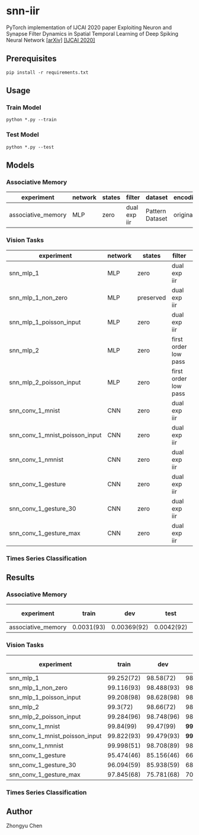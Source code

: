 # snn-iir

PyTorch implementation of IJCAI 2020 paper Exploiting Neuron and Synapse Filter Dynamics in Spatial Temporal Learning of Deep Spiking Neural Network
[[arXiv]](https://arxiv.org/abs/2003.02944) [[IJCAI 2020]](https://www.ijcai.org/Proceedings/2020/388)

## Prerequisites

```
pip install -r requirements.txt
```

## Usage

### Train Model

```
python *.py --train
```

### Test Model

```
python *.py --test
```

## Models

### Associative Memory

|experiment|network|states|filter|dataset|encoding|length|
|----------|-------|------|------|-------|--------|------|
|associative_memory|MLP|zero|dual exp iir|Pattern Dataset|original|300|


### Vision Tasks

|experiment|network|states|filter|dataset|encoding|length|
|----------|-------|------|------|-------|--------|------|
|snn_mlp_1|MLP|zero|dual exp iir|MNIST|copy along time dimension|25|
|snn_mlp_1_non_zero|MLP|preserved|dual exp iir|MNIST|copy along time dimension|25|
|snn_mlp_1_poisson_input|MLP|zero|dual exp iir|MNIST|rate-based poisson|25|
|snn_mlp_2|MLP|zero|first order low pass|MNIST|copy along time dimension|25|
|snn_mlp_2_poisson_input|MLP|zero|first order low pass|MNIST|rate-based poisson|25|
|snn_conv_1_mnist|CNN|zero|dual exp iir|MNIST|copy along time dimension|25|
|snn_conv_1_mnist_poisson_input|CNN|zero|dual exp iir|MNIST|rate-based poisson|25|
|snn_conv_1_nmnist|CNN|zero|dual exp iir|N-MNIST|accumulate within time window(OR)|30|
|snn_conv_1_gesture|CNN|zero|dual exp iir|DVS128 Gesture Dataset|accumulate within time window(OR)|50|
|snn_conv_1_gesture_30|CNN|zero|dual exp iir|DVS128 Gesture Dataset|accumulate within time window(OR)|30|
|snn_conv_1_gesture_max|CNN|zero|dual exp iir|DVS128 Gesture Dataset|accumulate within time window(SUM)/frame(MAX)|30|

### Times Series Classification

## Results

### Associative Memory

|experiment|train|dev|test|ZIP weights|paper|
|----------|-----|---|----|-------|-----|
|associative_memory|0.0031(93)|0.00369(92)|0.0042(92)|[92](https://github.com/zhongyuchen/snn-iir/releases/download/v1.0.0/associative_memory_checkpoint_92.zip)|-|

### Vision Tasks

|experiment|train|dev|test|ZIP weights|paper|
|----------|-----|---|----|-------|-----|
|snn_mlp_1|99.252(72)|98.58(72)|98.94(72)|[72](https://github.com/zhongyuchen/snn-iir/releases/download/v1.0.0/checkpoint_snn_mlp_1_72_20210111-051825.zip)|-|
|snn_mlp_1_non_zero|99.116(93)|98.488(93)|98.858(93)|[93](https://github.com/zhongyuchen/snn-iir/releases/download/v1.0.0/checkpoint_snn_mlp_1_non_zero_93_20210111-145608.zip)|-|
|snn_mlp_1_poisson_input|99.208(98)|98.628(98)|98.928(98)|[98](https://github.com/zhongyuchen/snn-iir/releases/download/v1.0.0/checkpoint_snn_mlp_1_poisson_input_98_20210112-020238.zip)|-|
|snn_mlp_2|99.3(72)|98.66(72)|98.96(72)|[72](https://github.com/zhongyuchen/snn-iir/releases/download/v1.0.0/checkpoint_snn_mlp_2_72_20210111-041817.zip)|-|
|snn_mlp_2_poisson_input|99.284(96)|98.748(96)|98.978(96)|[96](https://github.com/zhongyuchen/snn-iir/releases/download/v1.0.0/checkpoint_snn_mlp_2_poisson_input_96_20210112-004922.zip)|-|
|snn_conv_1_mnist|99.84(99)|99.47(99)|__99.59__(99)|[99](https://github.com/zhongyuchen/snn-iir/releases/download/v1.0.0/checkpoint_snn_conv_1_mnist_99_20210112-050334.zip)|-|
|snn_conv_1_mnist_poisson_input|99.822(93)|99.479(93)|__99.519__(93)|[93](https://github.com/zhongyuchen/snn-iir/releases/download/v1.0.0/checkpoint_snn_conv_1_mnist_poisson_input_93_20210113-044956.zip)|99.46|
|snn_conv_1_nmnist|99.998(51)|98.708(89)|98.558(89)|[89](https://github.com/zhongyuchen/snn-iir/releases/download/v1.0.0/checkpoint_snn_conv_1_nmnist_89_20210115-131718.zip)|__99.39__|
|snn_conv_1_gesture|95.474(46)|85.156(46)|66.319(46)|[46](https://github.com/zhongyuchen/snn-iir/releases/download/v1.0.0/checkpoint_snn_conv_1_gesture_46_20210124-140846.zip)|__96.09__|
|snn_conv_1_gesture_30|96.094(59)|85.938(59)|68.75(59)|[59](https://github.com/zhongyuchen/snn-iir/releases/download/v1.0.0/checkpoint_snn_conv_1_gesture_30_59_20210124-131913.zip)|__96.09__|
|snn_conv_1_gesture_max|97.845(68)|75.781(68)|70.486(68)|[68](https://github.com/zhongyuchen/snn-iir/releases/download/v1.0.0/checkpoint_snn_conv_1_gesture_max_68_20210125-122242.zip)|__96.09__|

### Times Series Classification

## Author

Zhongyu Chen
